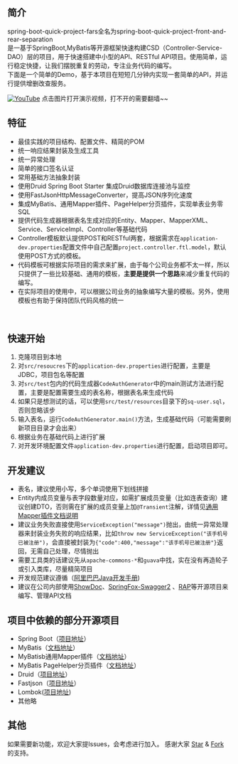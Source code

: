 
## 简介
spring-boot-quick-project-fars全名为spring-boot-quick-project-front-and-rear-separation  
是一基于SpringBoot,MyBatis等开源框架快速构建CSD（Controller-Service-DAO）层的项目，用于快速搭建中小型的API、RESTful API项目。使用简单，运行稳定快捷，让我们摆脱重复的劳动，专注业务代码的编写。  
下面是一个简单的Demo，基于本项目在短短几分钟内实现一套简单的API，并运行提供增删改查服务。    

[![YouTube](http://blogimg.chenhaoxiang.cn/18-9-3/22718315.jpg)](https://youtu.be/_I4PSA4obPs)
点击图片打开演示视频，打不开的需要翻墙~~  

## 特征
- 最佳实践的项目结构、配置文件、精简的POM 
- 统一响应结果封装及生成工具 
- 统一异常处理
- 简单的接口签名认证
- 常用基础方法抽象封装
- 使用Druid Spring Boot Starter 集成Druid数据库连接池与监控
- 使用FastJsonHttpMessageConverter，提高JSON序列化速度
- 集成MyBatis、通用Mapper插件、PageHelper分页插件，实现单表业务零SQL
- 提供代码生成器根据表名生成对应的Entity、Mapper、MapperXML、Service、ServiceImpl、Controller等基础代码
- Controller模板默认提供POST和RESTful两套，根据需求在```application-dev.properties```配置文件中自己配置`project.controller.ftl.model`，默认使用POST方式的模板。
- 代码模板可根据实际项目的需求来扩展，由于每个公司业务都不太一样，所以只提供了一些比较基础、通用的模板，**主要是提供一个思路**来减少重复代码的编写。
- 在实际项目的使用中，可以根据公司业务的抽象编写大量的模板。另外，使用模板也有助于保持团队代码风格的统一 

 
## 快速开始
1. 克隆项目到本地
2. 对```src/resoucres```下的```application-dev.properties```进行配置，主要是JDBC，项目包名等配置
3. 对```src/test```包内的代码生成器```CodeAuthGenerator```中的main测试方法进行配置，主要是配置需要生成的表名称，根据表名来生成代码
4. 如果只是想测试的话，可以使用```src/test/resources```目录下的```sq-user.sql```，否则忽略该步
5. 输入表名，运行```CodeAuthGenerator.main()```方法，生成基础代码（可能需要刷新项目目录才会出来）
6. 根据业务在基础代码上进行扩展
7. 对开发环境配置文件```application-dev.properties```进行配置，启动项目即可。

## 开发建议
- 表名，建议使用小写，多个单词使用下划线拼接
- Entity内成员变量与表字段数量对应，如需扩展成员变量（比如连表查询）建议创建DTO，否则需在扩展的成员变量上加```@Transient```注解，详情见[通用Mapper插件文档说明](https://mapperhelper.github.io/docs/2.use/)
- 建议业务失败直接使用```ServiceException("message")```抛出，由统一异常处理器来封装业务失败的响应结果，比如```throw new ServiceException("该手机号已被注册")```，会直接被封装为```{"code":400,"message":"该手机号已被注册"}```返回，无需自己处理，尽情抛出
- 需要工具类的话建议先从```apache-commons-*```和```guava```中找，实在没有再造轮子或引入类库，尽量精简项目
- 开发规范建议遵循（[阿里巴巴Java开发手册](https://github.com/alibaba/p3c))
- 建议在公司内部使用[ShowDoc](https://github.com/star7th/showdoc)、[SpringFox-Swagger2](https://github.com/springfox/springfox) 、[RAP](https://github.com/thx/RAP)等开源项目来编写、管理API文档
 
## 项目中依赖的部分开源项目
- Spring Boot（[项目地址](https://github.com/spring-projects/spring-boot)）
- MyBatis（[文档地址](http://www.mybatis.org/mybatis-3/zh/index.html)）
- MyBatisb通用Mapper插件（[文档地址](https://mapperhelper.github.io/docs/)）
- MyBatis PageHelper分页插件（[文档地址](https://pagehelper.github.io/)）
- Druid（[项目地址](https://github.com/alibaba/druid)）
- Fastjson（[项目地址](https://github.com/alibaba/fastjson)）
- Lombok([项目地址](https://github.com/rzwitserloot/lombok))
- 其他略

## 其他
如果需要新功能，欢迎大家提Issues，会考虑进行加入。
感谢大家 [Star](https://github.com/chenhaoxiang/spring-boot-quick-project-all/stargazers) & [Fork](https://github.com/chenhaoxiang/spring-boot-quick-project-all/network/members) 的支持。


